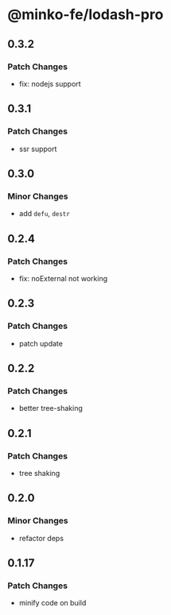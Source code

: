 # @minko-fe/lodash-pro

## 0.3.2

### Patch Changes

- fix: nodejs support

## 0.3.1

### Patch Changes

- ssr support

## 0.3.0

### Minor Changes

- add `defu`, `destr`

## 0.2.4

### Patch Changes

- fix: noExternal not working

## 0.2.3

### Patch Changes

- patch update

## 0.2.2

### Patch Changes

- better tree-shaking

## 0.2.1

### Patch Changes

- tree shaking

## 0.2.0

### Minor Changes

- refactor deps

## 0.1.17

### Patch Changes

- minify code on build
